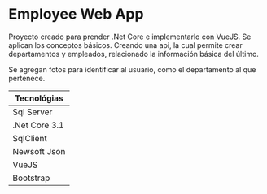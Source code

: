 # Employee Web App

Proyecto creado para prender .Net Core e implementarlo con VueJS. Se aplican los conceptos básicos. Creando una api, la cual permite crear departamentos y empleados, relacionado la información básica del último.

Se agregan fotos para identificar al usuario, como el departamento al que pertenece.

| Tecnológias |
|----------|
| Sql Server |
| .Net Core 3.1 |
| SqlClient |
| Newsoft Json |
| VueJS |
| Bootstrap |
